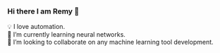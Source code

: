 ### Hi there I am Remy 👋 
💡 I love automation.  
🌱 I’m currently learning neural networks.  
💼 I’m looking to collaborate on any machine learning tool development.  
